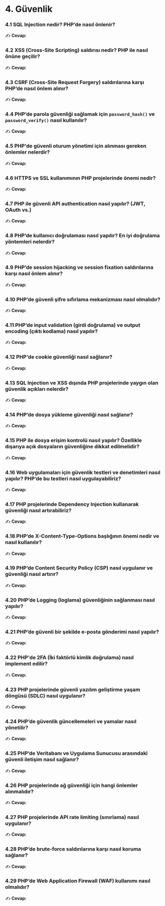 
# **4. Güvenlik**

### **4.1 SQL Injection nedir? PHP’de nasıl önlenir?**  
✍ **Cevap:**  

### **4.2 XSS (Cross-Site Scripting) saldırısı nedir? PHP ile nasıl önüne geçilir?**  
✍ **Cevap:**  

### **4.3 CSRF (Cross-Site Request Forgery) saldırılarına karşı PHP’de nasıl önlem alınır?**  
✍ **Cevap:**  

### **4.4 PHP’de parola güvenliği sağlamak için `password_hash()` ve `password_verify()` nasıl kullanılır?**  
✍ **Cevap:**  

### **4.5 PHP'de güvenli oturum yönetimi için alınması gereken önlemler nelerdir?**  
✍ **Cevap:**  

### **4.6 HTTPS ve SSL kullanımının PHP projelerinde önemi nedir?**  
✍ **Cevap:**  

### **4.7 PHP ile güvenli API authentication nasıl yapılır? (JWT, OAuth vs.)**  
✍ **Cevap:**  



### **4.8 PHP’de kullanıcı doğrulaması nasıl yapılır? En iyi doğrulama yöntemleri nelerdir?**  
✍ **Cevap:**  

### **4.9 PHP’de session hijacking ve session fixation saldırılarına karşı nasıl önlem alınır?**  
✍ **Cevap:**  

### **4.10 PHP’de güvenli şifre sıfırlama mekanizması nasıl olmalıdır?**  
✍ **Cevap:**  

### **4.11 PHP’de input validation (girdi doğrulama) ve output encoding (çıktı kodlama) nasıl yapılır?**  
✍ **Cevap:**  

### **4.12 PHP'de cookie güvenliği nasıl sağlanır?**  
✍ **Cevap:**  

### **4.13 SQL Injection ve XSS dışında PHP projelerinde yaygın olan güvenlik açıkları nelerdir?**  
✍ **Cevap:**  

### **4.14 PHP’de dosya yükleme güvenliği nasıl sağlanır?**  
✍ **Cevap:**  

### **4.15 PHP ile dosya erişim kontrolü nasıl yapılır? Özellikle dışarıya açık dosyaların güvenliğine dikkat edilmelidir?**  
✍ **Cevap:**  

### **4.16 Web uygulamaları için güvenlik testleri ve denetimleri nasıl yapılır? PHP’de bu testleri nasıl uygulayabiliriz?**  
✍ **Cevap:**  

### **4.17 PHP projelerinde Dependency Injection kullanarak güvenliği nasıl artırabiliriz?**  
✍ **Cevap:**  

### **4.18 PHP’de X-Content-Type-Options başlığının önemi nedir ve nasıl kullanılır?**  
✍ **Cevap:**  

### **4.19 PHP’de Content Security Policy (CSP) nasıl uygulanır ve güvenliği nasıl artırır?**  
✍ **Cevap:**  

### **4.20 PHP’de Logging (loglama) güvenliğinin sağlanması nasıl yapılır?**  
✍ **Cevap:**  

### **4.21 PHP’de güvenli bir şekilde e-posta gönderimi nasıl yapılır?**  
✍ **Cevap:**  

### **4.22 PHP'de 2FA (İki faktörlü kimlik doğrulama) nasıl implement edilir?**  
✍ **Cevap:**  

### **4.23 PHP projelerinde güvenli yazılım geliştirme yaşam döngüsü (SDLC) nasıl uygulanır?**  
✍ **Cevap:**  

### **4.24 PHP’de güvenlik güncellemeleri ve yamalar nasıl yönetilir?**  
✍ **Cevap:**  

### **4.25 PHP’de Veritabanı ve Uygulama Sunucusu arasındaki güvenli iletişim nasıl sağlanır?**  
✍ **Cevap:**  

### **4.26 PHP projelerinde ağ güvenliği için hangi önlemler alınmalıdır?**  
✍ **Cevap:**  

### **4.27 PHP projelerinde API rate limiting (sınırlama) nasıl uygulanır?**  
✍ **Cevap:**  

### **4.28 PHP’de brute-force saldırılarına karşı nasıl koruma sağlanır?**  
✍ **Cevap:**  

### **4.29 PHP’de Web Application Firewall (WAF) kullanımı nasıl olmalıdır?**  
✍ **Cevap:**
